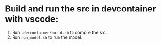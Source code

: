 # Build and run the src in devcontainer with vscode:
1. Run `.devcontainer/build.sh` to compile the src.
2. Run `run_model.sh` to run the model.